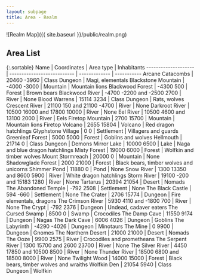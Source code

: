 ```yaml
---
layout: subpage
title: Area - Realm
---
```


![Realm Map]({{ site.baseurl }}/public/realm.png)

## Area List

{:.sortable}
Name                 | Coordinates                 | Area type     | Inhabitants
-------------------- | --------------------------- | ------------- | -----------
Arcane Catacombs     | 20460 -3960                 | Class Dungeon | Magi, elementals
Blackstone Mountain  | -4000 -3000                 | Mountain      | Mountain lions
Blackwood Forest     | -4300 500                   | Forest        | Brown bears
Blackwood River      | -4700 -2200 and -2500 2700  | River         | None
Blood Warrens        | 15114 3234                  | Class Dungeon | Rats, wolves
Crescent River       | 21100 150 and 21100 -4700   | River         | None
Darkroot River       | 10500 16000 and 17800 10000 | River         | None
Eel River            | 10500 4600 and 13100 2000   | River         | Eels
Firetop Mountain     | 2700 15700                  | Mountain      | Mountain lions
Firetop Volcano      | 2655 15804                  | Volcano       | Red dragon hatchlings
Glyphstone Village   | 0 0                         | Settlement    | Villagers and guards
Greenleaf Forest     | 5000 5000                   | Forest        | Goblins and wolves
Hellmouth            | 21714 0                     | Class Dungeon | Demons
Mirror Lake          | 10000 6500                  | Lake          | Naga and blue dragon hatchlings
Misty Forest         | 19000 6000                  | Forest        | Wolfkin and timber wolves
Mount Stormreach     | 20000 0                     | Mountain      | None
Shadowglade Forest   | 2000 21000                  | Forest        | Black bears, timber wolves and unicorns
Shimmer Pond         | 11880 0                     | Pond          | None
Snow River           | 1300 13350 and 8600 5900    | River         | White dragon hatchlings
Storm River          | 19100 -200 and 15183 1280   | River         | None
Tartarus             | 20394 21054                 | Desert        | Nomads
The Abandoned Temple | -792 2508                   | Settlement    | None
The Black Castle     | 594 -660                    | Settlement    | None
The Crater           | 2706 15774                  | Dungeon       | Fire elementals, dragons
The Crimson River    | 5930 4110 and -1800 700     | River         | None
The Crypt            | -792 2376                   | Dungeon       | Undead, cadaver eaters
The Cursed Swamp     | 8500 0                      | Swamp         | Crocodiles
The Damp Cave        | 11550 9174                  | Dungeon       | Nagas
The Dark Cave        | 6006 4026                   | Dungeon       | Goblins
The Labyrinth        | -4290 -4026                 | Dungeon       | Minotaurs
The Mine             | 0 9900                      | Dungeon       | Gnomes
The Northern Desert  | 21000 21000                 | Desert        | Nomads
The Ooze             | 9900 2575                   | River         | Crocodiles and prometheans
The Serpent River    | 1300 15700 and 2600 23700   | River         | None
The Silver River     | 4450 17850 and 10500 8500   | River         | None
Thunder River        | 18500 6800 and 18500 8000   | River         | None
Twilight Wood        | 14000 15000                 | Forest        | Black bears, timber wolves and wraiths
Wolfkin Den          | 21054 5940                  | Class Dungeon | Wolfkin
